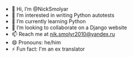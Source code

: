 - 👋 Hi, I’m @NickSmolyar
- 👀 I’m interested in writing Python autotests
- 🌱 I’m currently learning Python
- 💞️ I’m looking to collaborate on a Django website
- 📫 Reach me at nik.smolyr2010@yandex.ru
- 😄 Pronouns: he/him
- ⚡ Fun fact: I'm an ex translator

<!---
NickSmolyar/NickSmolyar is a ✨ special ✨ repository because its `README.md` (this file) appears on your GitHub profile.
You can click the Preview link to take a look at your changes.
--->
